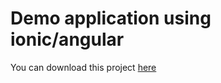# Demo application using ionic/angular 

You can download this project [here](https://play.google.com/store/apps/details?id=com.ionicframework.projectmanager876979)